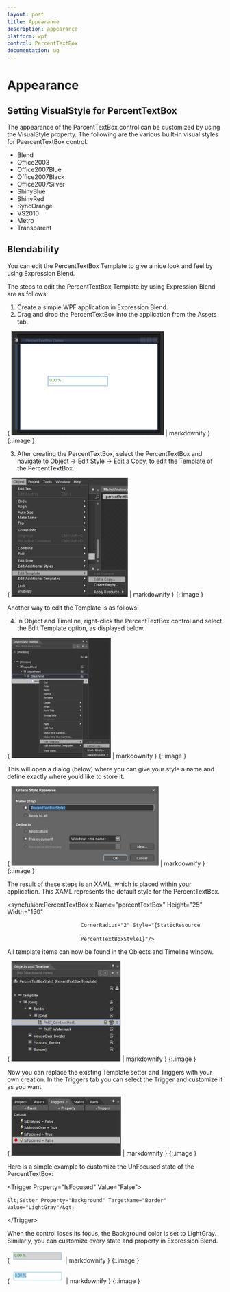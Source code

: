 ```yaml
---
layout: post
title: Appearance
description: appearance 
platform: wpf
control: PercentTextBox 
documentation: ug
---
```


# Appearance 

## Setting VisualStyle for PercentTextBox

The appearance of the ParcentTextBox control can be customized by using the VisualStyle property. The following are the various built-in visual styles for PaercentTextBox control.

* Blend
* Office2003
* Office2007Blue
* Office2007Black
* Office2007Silver
* ShinyBlue
* ShinyRed
* SyncOrange
* VS2010
* Metro
* Transparent
## Blendability


You can edit the PercentTextBox Template to give a nice look and feel by using Expression Blend.

The steps to edit the PercentTextBox Template by using Expression Blend are as follows:

1. Create a simple WPF application in Expression Blend.
2. Drag and drop the PercentTextBox into the application from the Assets tab.

{ ![](Appearance_images/Appearance_img1.png) | markdownify }
{:.image }


3. After creating the PercentTextBox, select the PercentTextBox and navigate to Object -> Edit Style -> Edit a Copy, to edit the Template of the PercentTextBox.

{ ![](Appearance_images/Appearance_img2.png) | markdownify }
{:.image }


Another way to edit the Template is as follows:

4. In Object and Timeline, right-click the PercentTextBox control and select the Edit Template option, as displayed below.

{ ![](Appearance_images/Appearance_img3.png) | markdownify }
{:.image }


This will open a dialog (below) where you can give your style a name and define exactly where you’d like to store it.

{ ![](Appearance_images/Appearance_img4.png) | markdownify }
{:.image }


The result of these steps is an XAML, which is placed within your application. This XAML represents the default style for the PercentTextBox.

<syncfusion:PercentTextBox x:Name="percentTextBox" Height="25" Width="150" 

                            CornerRadius="2" Style="{StaticResource 

                            PercentTextBoxStyle1}"/>



All template items can now be found in the Objects and Timeline window.

{ ![](Appearance_images/Appearance_img5.png) | markdownify }
{:.image }


Now you can replace the existing Template setter and Triggers with your own creation. In the Triggers tab you can select the Trigger and customize it as you want.

{ ![](Appearance_images/Appearance_img6.png) | markdownify }
{:.image }


Here is a simple example to customize the UnFocused state of the PercentTextBox: 

&lt;Trigger Property="IsFocused" Value="False"&gt;

    &lt;Setter Property="Background" TargetName="Border" Value="LightGray"/&gt;

&lt;/Trigger&gt;



When the control loses its focus, the Background color is set to LightGray. Similarly, you can customize every state and property in Expression Blend.

{ ![](Appearance_images/Appearance_img7.png) | markdownify }
{:.image }


{ ![](Appearance_images/Appearance_img8.png) | markdownify }
{:.image }


